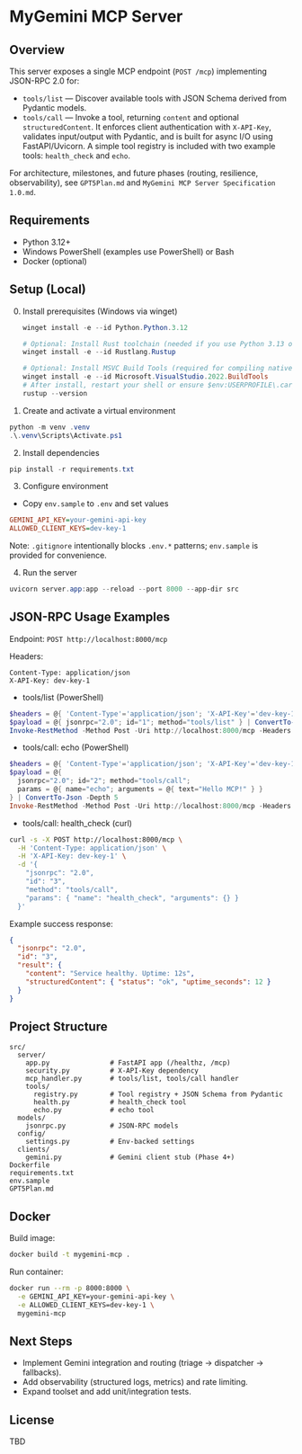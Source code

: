 # MyGemini MCP Server

## Overview
This server exposes a single MCP endpoint (`POST /mcp`) implementing JSON-RPC 2.0 for:
- `tools/list` — Discover available tools with JSON Schema derived from Pydantic models.
- `tools/call` — Invoke a tool, returning `content` and optional `structuredContent`.
 It enforces client authentication with `X-API-Key`, validates input/output with Pydantic, and is built for async I/O using FastAPI/Uvicorn. A simple tool registry is included with two example tools: `health_check` and `echo`.

 For architecture, milestones, and future phases (routing, resilience, observability), see `GPT5Plan.md` and `MyGemini MCP Server Specification 1.0.md`.

 ## Requirements
 - Python 3.12+
 - Windows PowerShell (examples use PowerShell) or Bash
 - Docker (optional)

 ## Setup (Local)
0) Install prerequisites (Windows via winget)
    ```powershell
    winget install -e --id Python.Python.3.12

    # Optional: Install Rust toolchain (needed if you use Python 3.13 or if pip asks to build native wheels)
    winget install -e --id Rustlang.Rustup

    # Optional: Install MSVC Build Tools (required for compiling native extensions on Windows, e.g., pydantic-core on Python 3.13)
    winget install -e --id Microsoft.VisualStudio.2022.BuildTools
    # After install, restart your shell or ensure $env:USERPROFILE\.cargo\bin is on PATH
    rustup --version
    ```
1. Create and activate a virtual environment
  ```powershell
  python -m venv .venv
  .\.venv\Scripts\Activate.ps1
  ```
2. Install dependencies
  ```powershell
  pip install -r requirements.txt
  ```

3. Configure environment
- Copy `env.sample` to `.env` and set values
```ini
GEMINI_API_KEY=your-gemini-api-key
ALLOWED_CLIENT_KEYS=dev-key-1
```
Note: `.gitignore` intentionally blocks `.env.*` patterns; `env.sample` is provided for convenience.

4. Run the server
```powershell
uvicorn server.app:app --reload --port 8000 --app-dir src
```

## JSON-RPC Usage Examples
 Endpoint: `POST http://localhost:8000/mcp`

 Headers:
 ```
 Content-Type: application/json
 X-API-Key: dev-key-1
 ```

 - tools/list (PowerShell)
 ```powershell
 $headers = @{ 'Content-Type'='application/json'; 'X-API-Key'='dev-key-1' }
 $payload = @{ jsonrpc="2.0"; id="1"; method="tools/list" } | ConvertTo-Json
 Invoke-RestMethod -Method Post -Uri http://localhost:8000/mcp -Headers $headers -Body $payload
 ```

 - tools/call: echo (PowerShell)
 ```powershell
 $headers = @{ 'Content-Type'='application/json'; 'X-API-Key'='dev-key-1' }
 $payload = @{
   jsonrpc="2.0"; id="2"; method="tools/call";
   params = @{ name="echo"; arguments = @{ text="Hello MCP!" } }
 } | ConvertTo-Json -Depth 5
 Invoke-RestMethod -Method Post -Uri http://localhost:8000/mcp -Headers $headers -Body $payload
 ```

 - tools/call: health_check (curl)
 ```bash
 curl -s -X POST http://localhost:8000/mcp \
   -H 'Content-Type: application/json' \
   -H 'X-API-Key: dev-key-1' \
   -d '{
     "jsonrpc": "2.0",
     "id": "3",
     "method": "tools/call",
     "params": { "name": "health_check", "arguments": {} }
   }'
 ```

 Example success response:
 ```json
 {
   "jsonrpc": "2.0",
   "id": "3",
   "result": {
     "content": "Service healthy. Uptime: 12s",
     "structuredContent": { "status": "ok", "uptime_seconds": 12 }
   }
 }
 ```

 ## Project Structure
 ```
 src/
   server/
     app.py               # FastAPI app (/healthz, /mcp)
     security.py          # X-API-Key dependency
     mcp_handler.py       # tools/list, tools/call handler
     tools/
       registry.py        # Tool registry + JSON Schema from Pydantic
       health.py          # health_check tool
       echo.py            # echo tool
   models/
     jsonrpc.py           # JSON-RPC models
   config/
     settings.py          # Env-backed settings
   clients/
     gemini.py            # Gemini client stub (Phase 4+)
 Dockerfile
requirements.txt
env.sample
GPT5Plan.md
```

## Docker
Build image:
```bash
docker build -t mygemini-mcp .
```
Run container:
```bash
docker run --rm -p 8000:8000 \
  -e GEMINI_API_KEY=your-gemini-api-key \
  -e ALLOWED_CLIENT_KEYS=dev-key-1 \
  mygemini-mcp
```

## Next Steps
- Implement Gemini integration and routing (triage → dispatcher → fallbacks).
- Add observability (structured logs, metrics) and rate limiting.
- Expand toolset and add unit/integration tests.

## License
TBD
